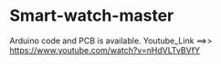 # Smart-watch-master
Arduino code and PCB is available. Youtube_Link ==>> https://www.youtube.com/watch?v=nHdVLTvBVfY
